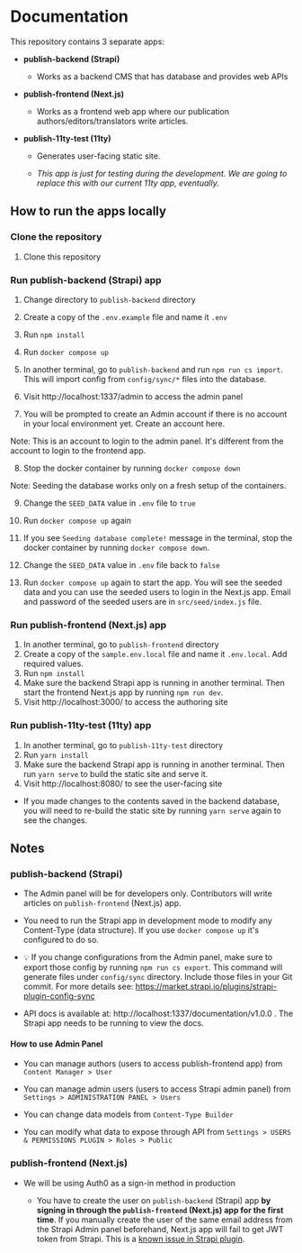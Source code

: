 # Documentation

This repository contains 3 separate apps:

- **publish-backend (Strapi)**

  - Works as a backend CMS that has database and provides web APIs

- **publish-frontend (Next.js)**

  - Works as a frontend web app where our publication
    authors/editors/translators write articles.

- **publish-11ty-test (11ty)**

  - Generates user-facing static site.

  - _This app is just for testing during the development. We are going to
    replace this with our current 11ty app, eventually._

## How to run the apps locally

### Clone the repository

1. Clone this repository

### Run publish-backend (Strapi) app

1. Change directory to `publish-backend` directory

2. Create a copy of the `.env.example` file and name it `.env`

3. Run `npm install`

4. Run `docker compose up`

5. In another terminal, go to `publish-backend` and run `npm run cs import`.
   This will import config from `config/sync/*` files into the database.

6. Visit http://localhost:1337/admin to access the admin panel

7. You will be prompted to create an Admin account if there is no account in
   your local environment yet. Create an account here.

Note: This is an account to login to the admin panel. It's different from the
account to login to the frontend app.

8. Stop the docker container by running `docker compose down`

Note: Seeding the database works only on a fresh setup of the containers.

9. Change the `SEED_DATA` value in `.env` file to `true`

10. Run `docker compose up` again

11. If you see `Seeding database complete!` message in the terminal, stop the
    docker container by running `docker compose down`.

12. Change the `SEED_DATA` value in `.env` file back to `false`

13. Run `docker compose up` again to start the app. You will see the seeded
    data and you can use the seeded users to login in the Next.js app. Email
    and password of the seeded users are in `src/seed/index.js` file.

### Run publish-frontend (Next.js) app

1. In another terminal, go to `publish-frontend` directory
2. Create a copy of the `sample.env.local` file and name it `.env.local`. Add
   required values.
3. Run `npm install`
4. Make sure the backend Strapi app is running in another terminal. Then start
   the frontend Next.js app by running `npm run dev`.
5. Visit http://localhost:3000/ to access the authoring site

### Run publish-11ty-test (11ty) app

1. In another terminal, go to `publish-11ty-test` directory
2. Run `yarn install`
3. Make sure the backend Strapi app is running in another terminal. Then run
   `yarn serve` to build the static site and serve it.
4. Visit http://localhost:8080/ to see the user-facing site

- If you made changes to the contents saved in the backend database, you will
  need to re-build the static site by running `yarn serve` again to see the
  changes.

## Notes

### publish-backend (Strapi)

- The Admin panel will be for developers only. Contributors will write articles
  on `publish-frontend` (Next.js) app.

- You need to run the Strapi app in development mode to modify any Content-Type
  (data structure). If you use `docker compose up` it's configured to do so.

- 💡 If you change configurations from the Admin panel, make sure to export
  those config by running `npm run cs export`. This command will generate files
  under `config/sync` directory. Include those files in your Git commit. For
  more details see: https://market.strapi.io/plugins/strapi-plugin-config-sync

- API docs is available at: http://localhost:1337/documentation/v1.0.0 . The
  Strapi app needs to be running to view the docs.

#### How to use Admin Panel

- You can manage authors (users to access publish-frontend app) from
  `Content Manager > User`

- You can manage admin users (users to access Strapi admin panel) from
  `Settings > ADMINISTRATION PANEL > Users`

- You can change data models from `Content-Type Builder`

- You can modify what data to expose through API from
  `Settings > USERS & PERMISSIONS PLUGIN > Roles > Public`

### publish-frontend (Next.js)

- We will be using Auth0 as a sign-in method in production

  - You have to create the user on `publish-backend` (Strapi) app **by signing
    in through the `publish-frontend` (Next.js) app for the first time**. If you
    manually create the user of the same email address from the Strapi Admin
    panel beforehand, Next.js app will fail to get JWT token from Strapi. This
    is a
    [known issue in Strapi plugin](https://github.com/strapi/strapi/issues/12907).
